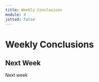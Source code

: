 ```yaml
---
title: Weekly Conclusions
module: 4
jotted: false
---
```


# Weekly Conclusions


## Next Week

Next week
